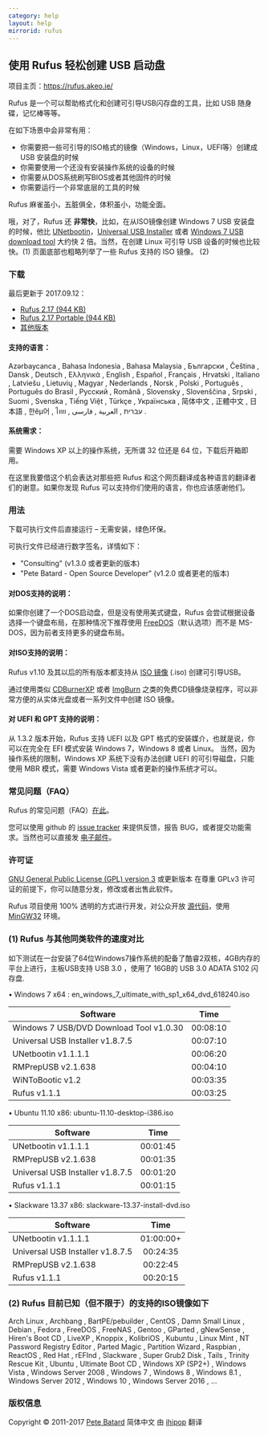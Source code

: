 ```yaml
---
category: help
layout: help
mirrorid: rufus
---
```


## 使用 Rufus 轻松创建 USB 启动盘

项目主页：https://rufus.akeo.ie/

Rufus 是一个可以帮助格式化和创建可引导USB闪存盘的工具，比如 USB 随身碟，记忆棒等等。

在如下场景中会非常有用：

* 你需要把一些可引导的ISO格式的镜像（Windows，Linux，UEFI等）创建成 USB 安装盘的时候
* 你需要使用一个还没有安装操作系统的设备的时候
* 你需要从DOS系统刷写BIOS或者其他固件的时候
* 你需要运行一个非常底层的工具的时候

Rufus 麻雀虽小，五脏俱全，体积虽小，功能全面。

哦，对了，Rufus 还 **非常快**，比如，在从ISO镜像创建 Windows 7 USB 安装盘的时候，他比 [UNetbootin](http://unetbootin.sourceforge.net/)，[Universal USB Installer](http://www.pendrivelinux.com/universal-usb-installer-easy-as-1-2-3) 或者 [Windows 7 USB download tool](http://wudt.codeplex.com/) 大约快 2 倍。当然，在创建 Linux 可引导 USB 设备的时候也比较快。(1)
页面底部也粗略列举了一些 Rufus 支持的 ISO 镜像。 (2)

### 下载

最后更新于 2017.09.12：

* [Rufus 2.17 (944 KB)](http://rufus.mirrors.sustc.us/downloads/rufus-2.17.exe)
* [Rufus 2.17 Portable (944 KB)](http://rufus.mirrors.sustc.us/downloads/rufus-2.17p.exe)
* [其他版本](http://rufus.mirrors.sustc.us/downloads/)

#### 支持的语言：

Azərbaycanca	, 	Bahasa Indonesia	, 	Bahasa Malaysia	, 	Български	, 	Čeština	, 	Dansk	, 	Deutsch	, 
Ελληνικά	, 	English	, 	Español	, 	Français	, 	Hrvatski	, 	Italiano	, 	Latviešu	, 	Lietuvių	, 	Magyar	, 	Nederlands	, 
Norsk	, 	Polski	, 	Português	, 	Português do Brasil	, 	Русский	, 	Română	, 	Slovensky	, 	Slovenščina	, 	Srpski	, 
Suomi	, 	Svenska	, 	Tiếng Việt	, 	Türkçe	, 	Українська	, 	简体中文	, 	正體中文	, 	日本語	, 	한êµ­어	, 	ไทย	, 
עברית	, 	العربية	, 	فارسی	.

#### 系统需求：

需要 Windows XP 以上的操作系统，无所谓 32 位还是 64 位，下载后开箱即用。

在这里我要借这个机会表达对那些把 Rufus 和这个网页翻译成各种语言的翻译者们的谢意。如果你发现 Rufus 可以支持你们使用的语言，你也应该感谢他们。

### 用法

下载可执行文件后直接运行 – 无需安装，绿色环保。

可执行文件已经进行数字签名，详情如下：

* "Consulting" (v1.3.0 或者更新的版本)
* "Pete Batard - Open Source Developer" (v1.2.0 或者更老的版本)

#### 对DOS支持的说明：

如果你创建了一个DOS启动盘，但是没有使用美式键盘，Rufus 会尝试根据设备选择一个键盘布局，在那种情况下推荐使用 [FreeDOS](http://www.freedos.org/)（默认选项）而不是 MS-DOS，因为前者支持更多的键盘布局。

#### 对ISO支持的说明：

Rufus v1.10 及其以后的所有版本都支持从 [ISO 镜像](http://en.wikipedia.org/wiki/ISO_image) (.iso) 创建可引导USB。

通过使用类似 [CDBurnerXP](http://cdburnerxp.se/) 或者 [ImgBurn](http://www.imgburn.com/) 之类的免费CD镜像烧录程序，可以非常方便的从实体光盘或者一系列文件中创建 ISO 镜像。

#### 对 UEFI 和 GPT 支持的说明：

从 1.3.2 版本开始，Rufus 支持 UEFI 以及 GPT 格式的安装媒介，也就是说，你可以在完全在 EFI 模式安装 Windows 7，Windows 8 或者 Linux。
当然，因为操作系统的限制，Windows XP 系统下没有办法创建 UEFI 的可引导磁盘，只能使用 MBR 模式，需要 Windows Vista 或者更新的操作系统才可以。

### 常见问题（FAQ）

Rufus 的常见问题（FAQ）[在此](https://github.com/pbatard/rufus/wiki/FAQ)。

您可以使用 github 的 [issue tracker](https://github.com/pbatard/rufus/issues) 来提供反馈，报告 BUG，或者提交功能需求。当然也可以直接发 [电子邮件](mailto:pete@akeo.ie?subject=Rufus)。

### 许可证

[GNU General Public License (GPL) version 3](http://www.gnu.org/licenses/gpl.html) 或更新版本
在尊重 GPLv3 许可证的前提下，你可以随意分发，修改或者出售此软件。

Rufus 项目使用 100% 透明的方式进行开发，对公众开放 [源代码](https://github.com/pbatard/rufus)，使用 [MinGW32](http://www.mingw.org/) 环境。

### (1) Rufus 与其他同类软件的速度对比

如下测试在一台安装了64位Windows7操作系统的配备了酷睿2双核，4GB内存的平台上进行，主板USB支持 USB 3.0 ，使用了 16GB的 USB 3.0 ADATA S102 闪存盘.

• Windows 7 x64	: en\_windows\_7\_ultimate\_with\_sp1\_x64\_dvd\_618240.iso

| Software                                |   Time   |
|-----------------------------------------|:--------:|
| Windows 7 USB/DVD Download Tool v1.0.30 | 00:08:10 |
| Universal USB Installer v1.8.7.5        | 00:07:10 |
| UNetbootin v1.1.1.1                     | 00:06:20 |
| RMPrepUSB v2.1.638                      | 00:04:10 |
| WiNToBootic v1.2                        | 00:03:35 |
| Rufus v1.1.1                            | 00:03:25 |

• Ubuntu 11.10 x86: ubuntu-11.10-desktop-i386.iso

| Software                         |   Time   |
|----------------------------------|:--------:|
| UNetbootin v1.1.1.1              | 00:01:45 |
| RMPrepUSB v2.1.638               | 00:01:35 |
| Universal USB Installer v1.8.7.5 | 00:01:20 |
| Rufus v1.1.1                     | 00:01:15 |


• Slackware 13.37 x86: slackware-13.37-install-dvd.iso

| Software                         |    Time   |
|----------------------------------|:---------:|
| UNetbootin v1.1.1.1              | 01:00:00+ |
| Universal USB Installer v1.8.7.5 |  00:24:35 |
| RMPrepUSB v2.1.638               |  00:22:45 |
| Rufus v1.1.1                     |  00:20:15 |


### (2) Rufus 目前已知（但不限于）的支持的ISO镜像如下


Arch Linux	, 	Archbang	, 	BartPE/pebuilder	, 	CentOS	, 	Damn Small Linux	, 	Debian	, 	Fedora	, 	FreeDOS	, 
FreeNAS	, 	Gentoo	, 	GParted	, 	gNewSense	, 	Hiren's Boot CD	, 	LiveXP	, 	Knoppix	, 	KolibriOS	, 	Kubuntu	, 
Linux Mint	, 	NT Password Registry Editor	, 	Parted Magic	, 	Partition Wizard	, 	Raspbian	, 
ReactOS	, 	Red Hat	, 	rEFInd	, 	Slackware	, 	Super Grub2 Disk	, 	Tails	, 	Trinity Rescue Kit	, 	Ubuntu	, 
Ultimate Boot CD	, 	Windows XP (SP2+)	, 	Windows Vista	, 	Windows Server 2008	, 	Windows 7	, 
Windows 8	, 	Windows 8.1	, 	Windows Server 2012	, 	Windows 10	, 	Windows Server 2016	, 	…

### 版权信息

Copyright © 2011-2017 [Pete Batard](http://pete.akeo.ie/)
简体中文 由 [ihipop](https://twitter.com/ihipop) 翻译
